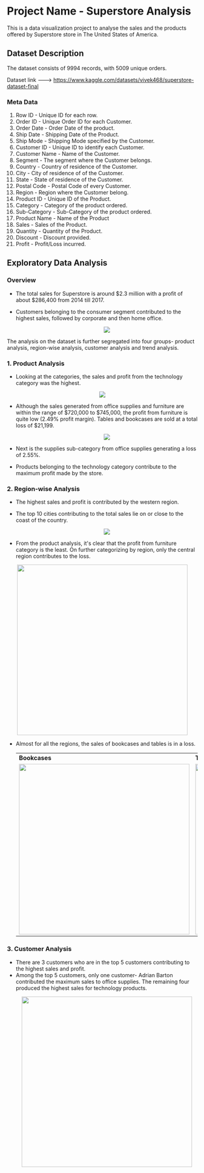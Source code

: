 # Project Name - Superstore Analysis

This is a data visualization project to analyse the sales and the products offered by Superstore store in The United States of America.  

## Dataset Description

The dataset consists of 9994 records, with 5009 unique orders. 

Dataset link ---> https://www.kaggle.com/datasets/vivek468/superstore-dataset-final

### Meta Data

1. Row ID - Unique ID for each row.
2. Order ID - Unique Order ID for each Customer.
3. Order Date - Order Date of the product.
4. Ship Date - Shipping Date of the Product.
5. Ship Mode - Shipping Mode specified by the Customer.
6. Customer ID - Unique ID to identify each Customer.
7. Customer Name - Name of the Customer.
8. Segment - The segment where the Customer belongs.
9. Country - Country of residence of the Customer.
10. City - City of residence of of the Customer.
11. State - State of residence of the Customer.
12. Postal Code - Postal Code of every Customer.
13. Region - Region where the Customer belong.
14. Product ID - Unique ID of the Product.
15. Category - Category of the product ordered.
16. Sub-Category - Sub-Category of the product ordered.
17. Product Name - Name of the Product
18. Sales - Sales of the Product.
19. Quantity - Quantity of the Product.
20. Discount - Discount provided.
21. Profit - Profit/Loss incurred.

## Exploratory Data Analysis

### Overview

* The total sales for Superstore is around $2.3 million with a profit of about $286,400 from 2014 till 2017.
* Customers belonging to the consumer segment contributed to the highest sales, followed by corporate and then home office.

  <p align ="center">
  <img src="https://user-images.githubusercontent.com/105280450/198065112-49443884-aed7-4e05-877e-f0c583c981c0.png">
  </p>

  
The analysis on the dataset is further segregated into four groups- product analysis, region-wise analysis, customer analysis and trend analysis.

###  1. Product Analysis

* Looking at the categories, the sales and profit from the technology category was the highest. 
 <p align="center">
   <img src= "https://user-images.githubusercontent.com/105280450/198070006-17a3907d-2afb-45b7-9463-cab58f870f80.png">
  </p>

* Although the sales generated from office supplies and furniture are within the range of $720,000 to $745,000, the profit from furniture is quite low (2.49% profit margin). Tables and bookcases are sold at a total loss of $21,199.

   <p align="center">
   <img src= "https://user-images.githubusercontent.com/105280450/198066738-109a8c59-240e-4928-9d25-5ce198e4804c.png">
  </p>
* Next is the supplies sub-category from office supplies generating a loss of 2.55%.
* Products belonging to the technology category contribute to the maximum profit made by the store.

 ###  2. Region-wise Analysis

* The highest sales and profit is contributed by the western region.
* The top 10 cities contributing to the total sales lie on or close to the coast of the country.
  <p align="center">
     <img src= "https://user-images.githubusercontent.com/105280450/198098293-9d8ffe09-f8d9-4fc9-ab9f-ba2697d38fc5.png">
    </p>
  
* From the product analysis, it's clear that the profit from furniture category is the least. On  further categorizing by region, only the central region contributes to the loss. 
 <p align="center">
   <img src= "https://user-images.githubusercontent.com/105280450/198092764-e9ca7b90-8601-4234-b3fe-ec2a54a87002.png" height = 450>
  </p>
  
* Almost for all the regions, the sales of bookcases and tables is in a loss.
  <table>
    <tr>
      <td> <b>Bookcases</b> </td>
      <td> <b>Tables</b> </td>
    </tr>
    
    <tr>
     <td><img src="https://user-images.githubusercontent.com/105280450/198095619-2b9dbca7-91e8-4f9a-9112-0e7023f6028f.png" height = 450></td>
     <td><img src="https://user-images.githubusercontent.com/105280450/198095745-935a67dd-d118-456a-9c4c-e463a1d565ff.png" height = 450></td>
    </tr>
   </table>

### 3. Customer Analysis

* There are 3 customers who are in the top 5 customers contributing to the highest sales and profit.
* Among the top 5 customers, only one customer- Adrian Barton contributed the maximum sales to office supplies. The remaining four produced the highest sales for         technology products.
   <p align="center">
   <img src= "https://user-images.githubusercontent.com/105280450/198107336-3be63b95-2346-4edb-9bae-d6d96f35962e.png" height= 450>
  </p>


